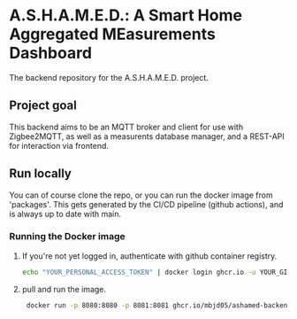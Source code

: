 # A.S.H.A.M.E.D.: A Smart Home Aggregated MEasurements Dashboard
The backend repository for the A.S.H.A.M.E.D. project.

## Project goal
This backend aims to be an MQTT broker and client for use with Zigbee2MQTT, as well as a measurents database manager, and a REST-API for interaction via frontend.

## Run locally
You can of course clone the repo, or you can run the docker image from 'packages'. This gets generated by the CI/CD pipeline (github actions), and is always up to date with main.

### Running the Docker image
1. If you're not yet logged in, authenticate with github container registry.
    ```bash
    echo "YOUR_PERSONAL_ACCESS_TOKEN" | docker login ghcr.io -u YOUR_GITHUB_USERNAME --password-stdin
   ```
2. pull and run the image.
   ```bash
    docker run -p 8080:8080 -p 8081:8081 ghcr.io/mbjd05/ashamed-backend:latest
   ```
